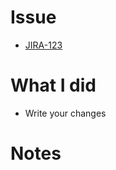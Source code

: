 # Issue
- [JIRA-123](https://jira.company.com/browse/JIRA-123)

# What I did
- Write your changes

# Notes

